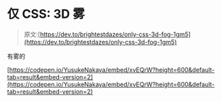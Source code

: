 # 仅 CSS: 3D 雾

> 原文:[https://dev.to/brightestdazes/only-css-3d-fog-1gm5](https://dev.to/brightestdazes/only-css-3d-fog-1gm5)

有雾的

[https://codepen.io/YusukeNakaya/embed/xvEQrW?height=600&default-tab=result&embed-version=2](https://codepen.io/YusukeNakaya/embed/xvEQrW?height=600&default-tab=result&embed-version=2)